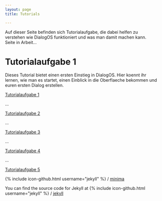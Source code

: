 ```yaml
---
layout: page
title: Tutorials

---
```

Auf dieser Seite befinden sich Tutorialaufgabe, die dabei helfen zu verstehen wie DialogOS funktioniert und was man damit machen kann.
Seite in Arbeit...


# Tutorialaufgabe 1 
Dieses Tutorial bietet einen ersten Einstieg in DialogOS. 
Hier koennt ihr lernen, wie man es startet, einen Einblick in die Oberflaeche bekommen und euren ersten Dialog erstellen. 


[Tutorialaufgabe 1](Tutorialaufgabe1.html)


...

[Tutorialaufgabe 2](Tutorialaufgabe2.html)


...

[Tutorialaufgabe 3](Tutorialaufgabe3.html)


...

[Tutorialaufgabe 4](Tutorialaufgabe4.html) 


...

[Tutorialaufgabe 5](Tutorialaufgabe5.html)



{% include icon-github.html username="jekyll" %} /
[minima](https://github.com/jekyll/minima)

You can find the source code for Jekyll at
{% include icon-github.html username="jekyll" %} /
[jekyll](https://github.com/jekyll/jekyll)